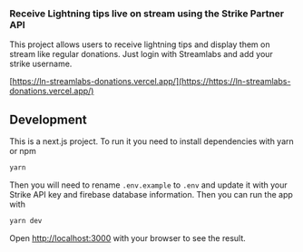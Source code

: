 ### Receive Lightning tips live on stream using the Strike Partner API

This project allows users to receive lightning tips and display them on stream like regular donations. Just login with Streamlabs and add your strike username.

[https://ln-streamlabs-donations.vercel.app/](https://https://ln-streamlabs-donations.vercel.app/)

## Development

This is a next.js project. To run it you need to install dependencies with yarn or npm

```bash
yarn
```

Then you will need to rename `.env.example` to `.env` and update it with your Strike API key and firebase database information. Then you can run the app with

```bash
yarn dev
```

Open [http://localhost:3000](http://localhost:3000) with your browser to see the result.
